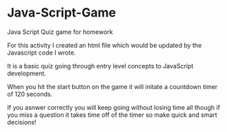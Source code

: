 # Java-Script-Game
Java Script Quiz game for homework

For this activity I created an html file which would be updated by the Javascript code I wrote.

It is a basic quiz going through entry level concepts to JavaScript development.

When you hit the start button on the game it will initate a countdown timer of 120 seconds.

If you asnwer correctly you will keep going without losing time all though if you miss a question it takes time off of the timer so make quick and smart decisions!

